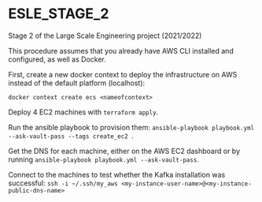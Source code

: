 # ESLE_STAGE_2
Stage 2 of the Large Scale Engineering project (2021/2022)

This procedure assumes that you already have AWS CLI installed and configured, as well as Docker.

First, create a new docker context to deploy the infrastructure on AWS instead of the default platform (localhost):

`docker context create ecs <nameofcontext>`


Deploy 4 EC2 machines with `terraform apply`. 

Run the ansible playbook to provision them: `ansible-playbook playbook.yml --ask-vault-pass --tags create_ec2 `.

Get the DNS for each machine, either on the AWS EC2 dashboard or by running `ansible-playbook playbook.yml --ask-vault-pass`.

Connect to the machines to test whether the Kafka installation was successful: `ssh -i ~/.ssh/my_aws <my-instance-user-name>@<my-instance-public-dns-name>`


